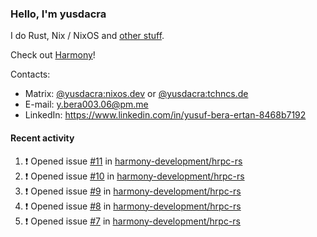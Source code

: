 ### Hello, I'm yusdacra

I do Rust, Nix / NixOS and [other stuff](https://yusdacra.gitlab.io/about).

Check out [Harmony](https://github.com/harmony-development)!

Contacts:
- Matrix: [@yusdacra:nixos.dev](https://matrix.to/#/@yusdacra:nixos.dev) or [@yusdacra:tchncs.de](https://matrix.to/#/@yusdacra:tchncs.de)
- E-mail: y.bera003.06@pm.me
- LinkedIn: https://www.linkedin.com/in/yusuf-bera-ertan-8468b7192

#### Recent activity

<!--START_SECTION:activity-->
1. ❗️ Opened issue [#11](https://github.com/harmony-development/hrpc-rs/issues/11) in [harmony-development/hrpc-rs](https://github.com/harmony-development/hrpc-rs)
2. ❗️ Opened issue [#10](https://github.com/harmony-development/hrpc-rs/issues/10) in [harmony-development/hrpc-rs](https://github.com/harmony-development/hrpc-rs)
3. ❗️ Opened issue [#9](https://github.com/harmony-development/hrpc-rs/issues/9) in [harmony-development/hrpc-rs](https://github.com/harmony-development/hrpc-rs)
4. ❗️ Opened issue [#8](https://github.com/harmony-development/hrpc-rs/issues/8) in [harmony-development/hrpc-rs](https://github.com/harmony-development/hrpc-rs)
5. ❗️ Opened issue [#7](https://github.com/harmony-development/hrpc-rs/issues/7) in [harmony-development/hrpc-rs](https://github.com/harmony-development/hrpc-rs)
<!--END_SECTION:activity-->
